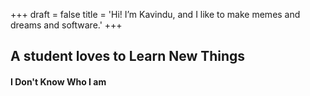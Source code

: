 +++
draft = false
title = 'Hi! I’m Kavindu, and I like to make memes and dreams and software.'
+++

## A student loves to Learn New Things

#### I Don't Know Who I am

